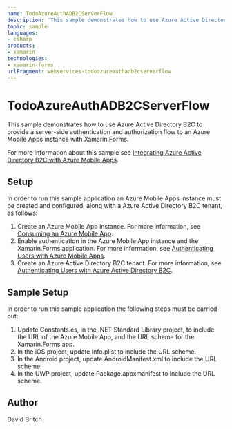 ```yaml
---
name: TodoAzureAuthADB2CServerFlow
description: 'This sample demonstrates how to use Azure Active Directory B2C to provide a server-side authentication and authorization flow to an Azure Mobile Apps instance with Xamarin.Forms. For more information about this sample see Integrating Azure Active Directory B2C with Azure Mobile Apps. Setup ----- In order to run this sample application an Azure Mobile Apps instance must be created and configured, along with a Azure Active Directory B2C tenant, as follows: 1. Create an Azure Mobile App instance. For more information, see Consuming an Azure Mobile App. 1. Enable authentication in the Azure Mobile App instance and the Xamarin.Forms application. For more information, see Authenticating Users with Azure Mobile Apps. 1. Create an Azure Active Directory B2C tenant. For more information, see Authenticating Users with Azure Active Directory B2C. Sample Setup ---------------- In order to run this sample application the following steps must be carried out: 1. Update Constants.cs, in the .NET Standard Library project, to include the URL of the Azure Mobile App, and the URL scheme for the Xamarin.Forms app. 1. In the iOS project, update Info.plist to include the URL scheme. 1. In the Android project, update AndroidManifest.xml to include the URL scheme. 1. In the UWP project, update Package.appxmanifest to include the URL scheme.'
topic: sample
languages:
- csharp
products:
- xamarin
technologies:
- xamarin-forms
urlFragment: webservices-todoazureauthadb2cserverflow
---
```

TodoAzureAuthADB2CServerFlow
============================

This sample demonstrates how to use Azure Active Directory B2C to provide a server-side authentication and authorization flow to an Azure Mobile Apps instance with Xamarin.Forms.

For more information about this sample see [Integrating Azure Active Directory B2C with Azure Mobile Apps](http://developer.xamarin.com/guides/xamarin-forms/web-services/authentication/azure-ad-b2c-mobile-app/).

Setup
-----

In order to run this sample application an Azure Mobile Apps instance must be created and configured, along with a Azure Active Directory B2C tenant, as follows:

1. Create an Azure Mobile App instance. For more information, see [Consuming an Azure Mobile App](https://developer.xamarin.com/guides/xamarin-forms/web-services/consuming/azure/).
1. Enable authentication in the Azure Mobile App instance and the Xamarin.Forms application. For more information, see [Authenticating Users with Azure Mobile Apps](https://developer.xamarin.com/guides/xamarin-forms/web-services/authentication/azure/).
1. Create an Azure Active Directory B2C tenant. For more information, see [Authenticating Users with Azure Active Directory B2C](https://developer.xamarin.com/guides/xamarin-forms/web-services/authentication/azure-ad-b2c/).

Sample Setup
----------------

In order to run this sample application the following steps must be carried out:

1. Update Constants.cs, in the .NET Standard Library project, to include the URL of the Azure Mobile App, and the URL scheme for the Xamarin.Forms app.
1. In the iOS project, update Info.plist to include the URL scheme.
1. In the Android project, update AndroidManifest.xml to include the URL scheme.
1. In the UWP project, update Package.appxmanifest to include the URL scheme.

Author
------

David Britch
